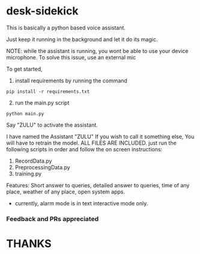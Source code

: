 # desk-sidekick
This is basically a python based voice assistant.

Just keep it running in the background and let it do its magic.

NOTE: while the assistant is running, you wont be able to use your device microphone. To solve this issue, use an external mic


To get started,

1. install requirements by running the command
```
pip install -r requirements.txt
```
2. run the main.py script
```
python main.py
```

Say "ZULU"
to activate the assistant.

I have named the Assistant "ZULU"
If you wish to call it something else, You will have to retrain the model.
ALL FILES ARE INCLUDED.
just run the following scripts in order and follow the on screen instructions:
1. RecordData.py
2. PreprocessingData.py
3. training.py

Features:
Short answer to queries, detailed answer to queries, time of any place, weather of any place, open system apps.
* currently, alarm mode is in text interactive mode only.

### Feedback and PRs appreciated

# THANKS
